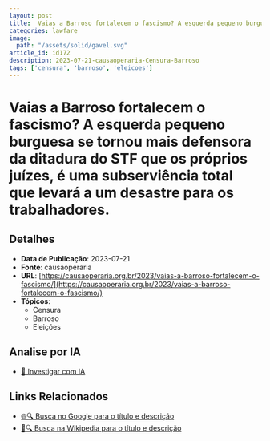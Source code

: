 ```yaml
---
layout: post
title:  Vaias a Barroso fortalecem o fascismo? A esquerda pequeno burguesa se tornou mais defensora da ditadura do STF que os próprios juízes, é uma subserviência total que levará a um desastre para os trabalhadores.
categories: lawfare
image: 
  path: "/assets/solid/gavel.svg"
article_id: id172
description: 2023-07-21-causaoperaria-Censura-Barroso
tags: ['censura', 'barroso', 'eleicoes']
---
```


# Vaias a Barroso fortalecem o fascismo? A esquerda pequeno burguesa se tornou mais defensora da ditadura do STF que os próprios juízes, é uma subserviência total que levará a um desastre para os trabalhadores.

## Detalhes
- **Data de Publicação**: 2023-07-21
- **Fonte**: causaoperaria
- **URL**: [https://causaoperaria.org.br/2023/vaias-a-barroso-fortalecem-o-fascismo/](https://causaoperaria.org.br/2023/vaias-a-barroso-fortalecem-o-fascismo/)
- **Tópicos**:
  - Censura
  - Barroso
  - Eleições

## Analise por IA
- [🤖 Investigar com IA](https://www.perplexity.ai/search?q=%22not%C3%ADcia%20artigo%20Brasil%22%20Vaias%20a%20Barroso%20fortalecem%20o%20fascismo%3F%20A%20esquerda%20pequeno%20burguesa%20se%20tornou%20mais%20defensora%20da%20ditadura%20do%20STF%20que%20os%20pr%C3%B3prios%20ju%C3%ADzes%2C%20%C3%A9%20uma%20subservi%C3%AAncia%20total%20que%20levar%C3%A1%20a%20um%20desastre%20para%20os%20trabalhadores.%20causaoperaria%202023-07-21)

## Links Relacionados
- [🌐🔍 Busca no Google para o título e descrição](https://www.google.com/search?q=%22not%C3%ADcia%20artigo%20Brasil%22%20Vaias%20a%20Barroso%20fortalecem%20o%20fascismo%3F%20A%20esquerda%20pequeno%20burguesa%20se%20tornou%20mais%20defensora%20da%20ditadura%20do%20STF%20que%20os%20pr%C3%B3prios%20ju%C3%ADzes%2C%20%C3%A9%20uma%20subservi%C3%AAncia%20total%20que%20levar%C3%A1%20a%20um%20desastre%20para%20os%20trabalhadores.%20causaoperaria%202023-07-21)
- [📖🔍 Busca na Wikipedia para o título e descrição](https://pt.wikipedia.org/w/index.php?search=%22not%C3%ADcia%20artigo%20Brasil%22%20Vaias%20a%20Barroso%20fortalecem%20o%20fascismo%3F%20A%20esquerda%20pequeno%20burguesa%20se%20tornou%20mais%20defensora%20da%20ditadura%20do%20STF%20que%20os%20pr%C3%B3prios%20ju%C3%ADzes%2C%20%C3%A9%20uma%20subservi%C3%AAncia%20total%20que%20levar%C3%A1%20a%20um%20desastre%20para%20os%20trabalhadores.%20causaoperaria%202023-07-21)

